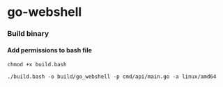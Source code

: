 # go-webshell

### Build binary ###

#### Add permissions to bash file ####
```shell
chmod +x build.bash
```

```shell
./build.bash -o build/go_webshell -p cmd/api/main.go -a linux/amd64
```